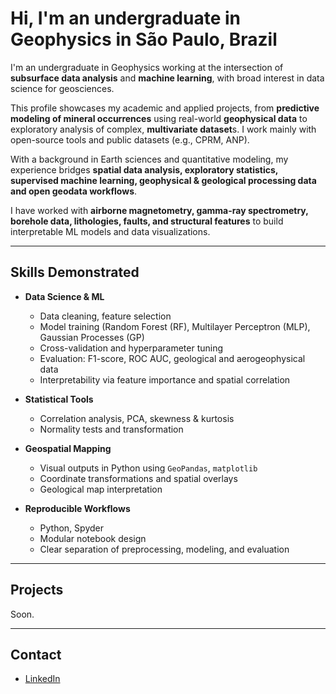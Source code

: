 
# Hi, I'm an undergraduate in Geophysics in São Paulo, Brazil

I'm an undergraduate in Geophysics working at the intersection of **subsurface data analysis** and **machine learning**, with broad interest in data science for geosciences.

This profile showcases my academic and applied projects, from **predictive modeling of mineral occurrences** using real-world **geophysical data** to exploratory analysis of complex, **multivariate dataset**s. I work mainly with open-source tools and public datasets (e.g., CPRM, ANP).

With a background in Earth sciences and quantitative modeling, my experience bridges **spatial data analysis, exploratory statistics, supervised machine learning, geophysical & geological processing data and open geodata workflows**.

I have worked with **airborne magnetometry, gamma-ray spectrometry, borehole data, lithologies, faults, and structural features** to build interpretable ML models and data visualizations.

---

## Skills Demonstrated

- **Data Science & ML**
  - Data cleaning, feature selection
  - Model training (Random Forest (RF),  Multilayer Perceptron (MLP), Gaussian Processes (GP)
  - Cross-validation and hyperparameter tuning
  - Evaluation: F1-score, ROC AUC, geological and aerogeophysical data
  - Interpretability via feature importance and spatial correlation

- **Statistical Tools**
  - Correlation analysis, PCA, skewness & kurtosis
  - Normality tests and transformation

- **Geospatial Mapping**
  - Visual outputs in Python using `GeoPandas`, `matplotlib`
  - Coordinate transformations and spatial overlays
  - Geological map interpretation

- **Reproducible Workflows**
  - Python, Spyder
  - Modular notebook design
  - Clear separation of preprocessing, modeling, and evaluation

---

## Projects

Soon.

---

## Contact

- [LinkedIn](https://linkedin.com/in/seuusuario)
